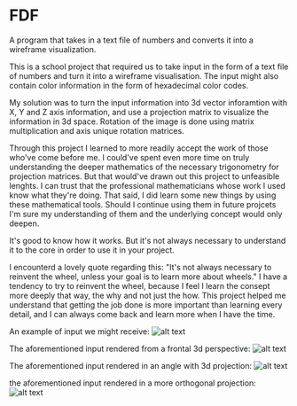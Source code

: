 # FDF
A program that takes in a text file of numbers and converts it into a wireframe visualization.

This is a school project that required us to take input in the form of a text file of numbers and
turn it into a wireframe visualisation. The input might also contain color information in the form of hexadecimal
color codes.

My solution was to turn the input information into 3d vector inforamtion with X, Y and Z axis information,
and use a projection matrix to visualize the information in 3d space. 
Rotation of the image is done using matrix multiplication and axis unique rotation matrices.

Through this project I learned to more readily accept the work of those who've come before me.
I could've spent even more time on truly understanding the deeper mathematics of the necessary trigonometry for projection matrices.
But that would've drawn out this project to unfeasible lenghts.
I can trust that the professional mathematicians whose work I used know what they're doing.
That said, I did learn some new things by using these mathematical tools.
Should I continue using them in future projcets I'm sure my understanding of them and the underlying concept would only deepen.

It's good to know how it works.
But it's not always necessary to understand it to the core in order to use it in your project.

I encounterd a lovely quote regarding this:
"It's not always necessary to reinvent the wheel, unless your goal is to learn more about wheels."
I have a tendency to try to reinvent the wheel, because I feel I learn the consept more deeply that way, the why and not just the how.
This project helped me understand that getting the job done is more important than learning every detail,
and I can always come back and learn more when I have the time.

An example of input we might receive:
![alt text](https://github.com/MaxMakinen/FDF_42/blob/main/.images/input.png)

The aforementioned input rendered from a frontal 3d perspective:
![alt text](https://github.com/MaxMakinen/FDF_42/blob/main/.images/front.png)

The aforementioned input rendered in an angle with 3d projection:
![alt text](https://github.com/MaxMakinen/FDF_42/blob/main/.images/persp_3d.png)

the aforementioned input rendered in a more orthogonal projection:
![alt text](https://github.com/MaxMakinen/FDF_42/blob/main/.images/persp_ortho.png)
